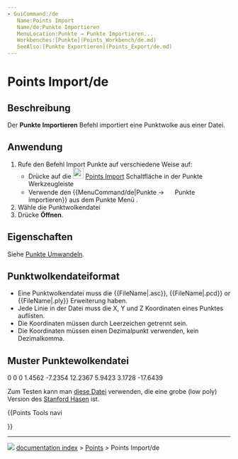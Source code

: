 ```yaml
---
- GuiCommand:/de
   Name:Points Import
   Name/de:Punkte Importieren
   MenuLocation:Punkte → Punkte Importieren...
   Workbenches:[Punkte](Points_Workbench/de.md)
   SeeAlso:[Punkte Exportieren](Points_Export/de.md)
---
```


# Points Import/de

## Beschreibung

Der **Punkte Importieren** Befehl importiert eine Punktwolke aus einer Datei.

## Anwendung

1.  Rufe den Befehl Import Punkte auf verschiedene Weise auf:
    -   Drücke auf die <img alt="" src=images/Points_Import.svg  style="width:24px;"> [Points Import](Points_Import.md) Schaltfläche in der Punkte Werkzeugleiste
    -   Verwende den {{MenuCommand/de|Punkte → <img src="images/Points_Import.svg" width=16px> Punkte importieren}} aus dem Punkte Menü .
2.  Wähle die Punktwolkendatei
3.  Drücke **Öffnen**.

## Eigenschaften

Siehe [Punkte Umwandeln](Points_Convert/de.md).

## Punktwolkendateiformat

-   Eine Punktwolkendatei muss die {{FileName|.asc}}, {{FileName|.pcd}} or {{FileName|.ply}} Erweiterung haben.
-   Jede Linie in der Datei muss die X, Y und Z Koordinaten eines Punktes auflisten.
-   Die Koordinaten müssen durch Leerzeichen getrennt sein.
-   Die Koordinaten müssen einen Dezimalpunkt verwenden, kein Dezimalkomma.

## Muster Punktewolkendatei 

0 0 0
1.4562 -7.2354 12.2367
5.9423 3.1728 -17.6439

Zum Testen kann man [diese Datei](https://raw.githubusercontent.com/FreeCAD/Examples/master/Point_cloud_ExampleFiles/PointCloud-Data_Stanford-Bunny.asc) verwenden, die eine grobe (low poly) Version des [Stanford Hasen](http://graphics.stanford.edu/data/3Dscanrep/) ist.





{{Points Tools navi

}}



---
![](images/Right_arrow.png) [documentation index](../README.md) > [Points](Points_Workbench.md) > Points Import/de
